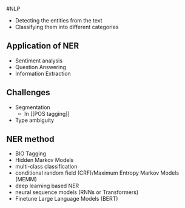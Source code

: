 #NLP 

-   Detecting the entities from the text
-   Classifying them into different categories

## Application of NER
- Sentiment analysis
- Question Answering
- Information Extraction

## Challenges
- Segmentation
	- In [[POS tagging]]
- Type ambiguity

## NER method
- BIO Tagging
- Hidden Markov Models
- multi-class classification
- conditional random field (CRF)/Maximum Entropy Markov Models (MEMM)
- deep learning based NER
- neural sequence models (RNNs or Transformers)
- Finetune Large Language Models (BERT)
